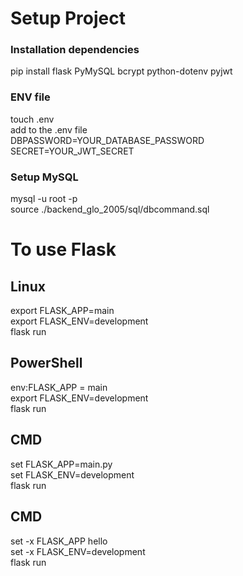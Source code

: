 <h1>Setup Project</h1>
<h3>Installation dependencies</h3>
pip install flask PyMySQL bcrypt python-dotenv pyjwt

<h3>ENV file</h3>
touch .env
<br>
<h7>add to the .env file<h7><br>
DBPASSWORD=YOUR_DATABASE_PASSWORD
<br>
SECRET=YOUR_JWT_SECRET

<h3>Setup MySQL</h3>
mysql -u root -p
<br>
source ./backend_glo_2005/sql/dbcommand.sql
<h1>To use Flask</h3>
<h2>Linux</h2>
export FLASK_APP=main
<br>
export FLASK_ENV=development
<br>
flask run
<h2>PowerShell</h2>
env:FLASK_APP = main
<br>
export FLASK_ENV=development
<br>
flask run
<h2>CMD</h2>
set FLASK_APP=main.py
<br>
set FLASK_ENV=development
<br>
flask run
<h2>CMD</h2>
set -x FLASK_APP hello
<br>
set -x FLASK_ENV=development
<br>
flask run


